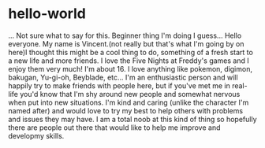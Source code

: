 # hello-world
... Not sure what to say for this. Beginner thing I'm doing I guess...
Hello everyone. My name is Vincent.(not really but that's what I'm going by on here)I thought this might be a cool thing to do, something of a fresh start to a new life and more friends. I love the Five Nights at Freddy's games and I enjoy them very much! I'm about 16. I love anything like pokemon, digimon, bakugan, Yu-gi-oh, Beyblade, etc... I'm an enthusiastic person and will happily try to make friends with people here, but if you've met me in real-life you'd know that I'm shy around new people and somewhat nervous when put into new situations. I'm kind and caring (unlike the character I'm named after) and would love to try my best to help others with problems and issues they may have. I am a total noob at this kind of thing so hopefully there are people out there that would like to help me improve and developmy skills.
